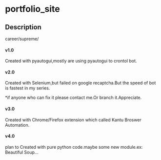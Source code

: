 # portfolio_site
<h2>Description</h2>
career/supreme/
<h4>v1.0</h4>
  <p>Created with pyautogui,mostly are using pyautogui to crontol bot.</p>
<h4>v2.0</h4>
  <p>Created with Selenium,but failed on google recaptcha.But the speed of bot is fastest in my series.</p>
  <p>*if anyone who can fix it please contact me.Or branch it.Appreciate.</p>
<h4>v3.0</h4>
  <p>Created with Chrome/Firefox extension which called Kantu Broswer Automation.</p>
<h4>v4.0</h4>
  <p>plan to Created with pure python code.maybe some new module.ex: Beautiful Soup...</p>
